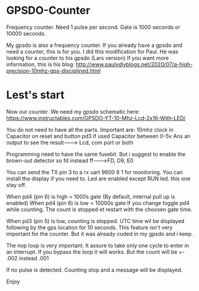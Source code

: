 # GPSDO-Counter
Frequency counter. Need 1 pulse per second. Gate is 1000 seconds or 10000 seconds.


My gpsdo is also a frequency counter. If you already have a gpsdo and need a counter, this is for you.
I did this modification for Paul. He was looking for a counter to his gpsdo (Lars version)
If you want more information, this is his blog: http://www.paulvdiyblogs.net/2020/07/a-high-precision-10mhz-gps-disciplined.html

# Lest's start
Now our counter. We need my gpsdo schematic here:
https://www.instructables.com/GPSDO-YT-10-Mhz-Lcd-2x16-With-LED/

You do not need to have all the parts. Important are:
10mhz clock in
Capacitor on reset and button pd3 if used
Capacitor between 0-5v
Ans an output to see the result---> Lcd, com port or both 

Programming need to have the same fusebit. But i suggest to enable the brown-out detector so fd instead ff--->FD, D9, E0


You can send the TX pin 3 to a rx uart 9600 8 1 for monitoring.
You can install the display if you need to.
Led are enabled except RUN led. this one stay off.

When pd4 (pin 6) is high = 1000s gate  (By default, internal pull up is enabled)
When pd4 (pin 6) is low = 10000s gate
If you change toggle pd4 while counting. The count is stopped et restart with the choosen gate time.

When pd3 (pin 5) is low, counting is stopped. UTC time wil be displayed following by the gps location for 10 seconds.
This feature isn't very important for the counter. But it was already coded in my gpsdo and i keep.

The nop loop is very important. It assure to take only one cycle to enter in an interrupt.
If you bypass the loop it will works. But the count will be +- .002 instead .001

If no pulse is detected. Counting stop and a message will be displayed.

Enjoy
